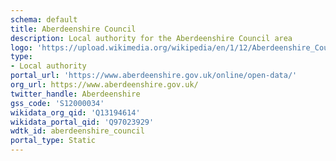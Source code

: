 ```yaml
---
schema: default
title: Aberdeenshire Council
description: Local authority for the Aberdeenshire Council area 
logo: 'https://upload.wikimedia.org/wikipedia/en/1/12/Aberdeenshire_Council.svg'
type:
- Local authority
portal_url: 'https://www.aberdeenshire.gov.uk/online/open-data/'
org_url: https://www.aberdeenshire.gov.uk/
twitter_handle: Aberdeenshire
gss_code: 'S12000034'
wikidata_org_qid: 'Q13194614'
wikidata_portal_qid: 'Q97023929'
wdtk_id: aberdeenshire_council
portal_type: Static
---
```

